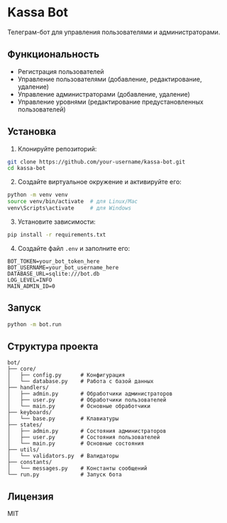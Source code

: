 # Kassa Bot

Телеграм-бот для управления пользователями и администраторами.

## Функциональность

- Регистрация пользователей
- Управление пользователями (добавление, редактирование, удаление)
- Управление администраторами (добавление, удаление)
- Управление уровнями (редактирование предустановленных пользователей)

## Установка

1. Клонируйте репозиторий:
```bash
git clone https://github.com/your-username/kassa-bot.git
cd kassa-bot
```

2. Создайте виртуальное окружение и активируйте его:
```bash
python -m venv venv
source venv/bin/activate  # для Linux/Mac
venv\Scripts\activate     # для Windows
```

3. Установите зависимости:
```bash
pip install -r requirements.txt
```

4. Создайте файл `.env` и заполните его:
```env
BOT_TOKEN=your_bot_token_here
BOT_USERNAME=your_bot_username_here
DATABASE_URL=sqlite:///bot.db
LOG_LEVEL=INFO
MAIN_ADMIN_ID=0
```

## Запуск

```bash
python -m bot.run
```

## Структура проекта

```
bot/
├── core/
│   ├── config.py      # Конфигурация
│   └── database.py    # Работа с базой данных
├── handlers/
│   ├── admin.py       # Обработчики администраторов
│   ├── user.py        # Обработчики пользователей
│   └── main.py        # Основные обработчики
├── keyboards/
│   └── base.py        # Клавиатуры
├── states/
│   ├── admin.py       # Состояния администраторов
│   ├── user.py        # Состояния пользователей
│   └── main.py        # Основные состояния
├── utils/
│   └── validators.py  # Валидаторы
├── constants/
│   └── messages.py    # Константы сообщений
└── run.py             # Запуск бота
```

## Лицензия

MIT 